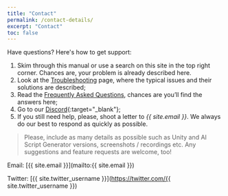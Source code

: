 ```yaml
---
title: "Contact"
permalink: /contact-details/
excerpt: "Contact"
toc: false
---
```


Have questions? Here's how to get support:
1. Skim through this manual or use a search on this site in the top right corner. Chances are, your problem is already described here. 
1. Look at the [Troubleshooting](/troubleshooting/) page, where the typical issues and their solutions are described;
1. Read the [Frequently Asked Questions](/faqs/), chances are you’ll find the answers here;
1. Go to our [Discord](https://discord.gg/xqfh46kKfw){:target="_blank"};
1. If you still need help, please, shoot a letter to _{{ site.email }}_. We always do our best to respond as quickly as possible.

> Please, include as many details as possible such as Unity and AI Script Generator versions, screenshots / recordings etc. Any suggestions and feature requests are welcome, too!

Email: [{{ site.email }}](mailto:{{ site.email }})

Twitter: [{{ site.twitter_username }}](https://twitter.com/{{ site.twitter_username }})

